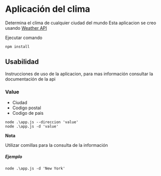 # Aplicación del clima

Determina el clima de cualquier ciudad del mundo 
Esta aplicacion se creo usando [Weather API](https://www.weatherapi.com/docs/)

Ejecutar comando

```
npm install
```

## Usabilidad 

Instrucciones de uso de la aplicacion, para mas información consultar la documentación
de la api

### Value

- Ciudad
- Codigo postal
- Codigo de pais

```
node .\app.js --direccion 'value'
node .\app.js -d 'value'
```

**Nota**

Utilizar comillas para la consulta de la información 

##### Ejemplo

```
node .\app.js -d 'New York'
```